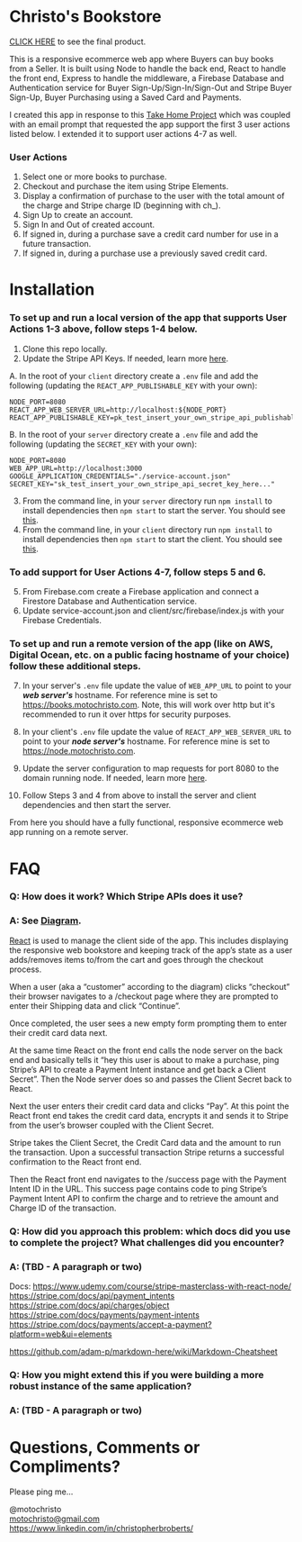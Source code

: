 # Christo's Bookstore

<a href="https://books.motochristo.com">CLICK HERE</a> to see the final product.

This is a responsive ecommerce web app where Buyers can buy books from a Seller. It is built using Node to handle the back end, React to handle the front end, Express to handle the middleware, a Firebase Database and Authentication service for Buyer Sign-Up/Sign-In/Sign-Out and Stripe Buyer Sign-Up, Buyer Purchasing using a Saved Card and Payments.  

I created this app in response to this <a href="https://github.com/mattmitchell6/sa-takehome-project-node">Take Home Project<a/> which was coupled with an email prompt that requested the app support the first 3 user actions listed below. I extended it to support user actions 4-7 as well.

### User Actions
1. Select one or more books to purchase.
2. Checkout and purchase the item using Stripe Elements.
3. Display a confirmation of purchase to the user with the total amount of the charge and Stripe charge ID (beginning with ch_).
4. Sign Up to create an account.
5. Sign In and Out of created account.
6. If signed in, during a purchase save a credit card number for use in a future transaction.
7. If signed in, during a purchase use a previously saved credit card.

# Installation
  
### To set up and run a local version of the app that supports User Actions 1-3 above, follow steps 1-4 below.

1. Clone this repo locally.
2. Update the Stripe API Keys.  If needed, learn more <a href="https://bit.ly/2V2NAgQ">here</a>.

A. In the root of your `client` directory create a `.env` file and add the following (updating the `REACT_APP_PUBLISHABLE_KEY` with your own): 
```
NODE_PORT=8080
REACT_APP_WEB_SERVER_URL=http://localhost:${NODE_PORT}
REACT_APP_PUBLISHABLE_KEY=pk_test_insert_your_own_stripe_api_publishable_key_here...
```
B. In the root of your `server` directory create a `.env` file and add the following (updating the `SECRET_KEY` with your own): 
```
NODE_PORT=8080
WEB_APP_URL=http://localhost:3000
GOOGLE_APPLICATION_CREDENTIALS="./service-account.json"
SECRET_KEY="sk_test_insert_your_own_stripe_api_secret_key_here..."
```
3. From the command line, in your `server` directory run `npm install` to install dependencies then `npm start` to start the server. You should see <a href="https://bit.ly/36KeUTY">this</a>.
4. From the command line, in your `client` directory run `npm install` to install dependencies then `npm start` to start the client. You should see <a href="https://bit.ly/3kDjbk0">this</a>.

### To add support for User Actions 4-7, follow steps 5 and 6.

5. From Firebase.com create a Firebase application and connect a Firestore Database and Authentication service.
6. Update service-account.json and client/src/firebase/index.js with your Firebase Credentials.

### To set up and run a remote version of the app (like on AWS, Digital Ocean, etc. on a public facing hostname of your choice) follow these additional steps.

7. In your server's `.env` file update the value of `WEB_APP_URL` to point to your <i><b>web server's</b></i> hostname.  For reference mine is set to https://books.motochristo.com. Note, this will work over http but it's recommended to run it over https for security purposes.

8. In your client's `.env` file update the value of `REACT_APP_WEB_SERVER_URL` to point to your <i><b>node server's</b></i> hostname.  For reference mine is set to https://node.motochristo.com.

9. Update the server configuration to map requests for port 8080 to the domain running node.  If needed, learn more <a href="https://www.twilio.com/blog/react-app-with-node-js-server-proxy">here</a>.

10. Follow Steps 3 and 4 from above to install the server and client dependencies and then start the server.

From here you should have a fully functional, responsive ecommerce web app running on a remote server.

# FAQ

### Q: How does it work? Which Stripe APIs does it use? <br />
### A: See <a href=”https://bit.ly/3Bo2oHN”>Diagram</a>.

<a href=”https://reactjs.org/”>React</a> is used to manage the client side of the app. This includes displaying the responsive web bookstore and keeping track of the app’s state as a user adds/removes items to/from the cart and goes through the checkout process.

When a user (aka a “customer” according to the diagram) clicks “checkout” their browser navigates to a /checkout page where they are prompted to enter their Shipping data and click “Continue”.

Once completed, the user sees a new empty form prompting them to enter their credit card data next.

At the same time React on the front end calls the node server on the back end and basically tells it “hey this user is about to make a purchase, ping Stripe’s API to create a Payment Intent instance and get back a Client Secret”.  Then the Node server does so and passes the Client Secret back to React.

Next the user enters their credit card data and clicks “Pay”.  At this point the React front end takes the credit card data, encrypts it and sends it to Stripe from the user’s browser coupled with the Client Secret.

Stripe takes the Client Secret, the Credit Card data and the amount to run the transaction.  Upon a successful transaction Stripe returns a successful confirmation to the React front end.  

Then the React front end navigates to the /success page with the Payment Intent ID in the URL.  This success page contains code to ping Stripe’s Payment Intent API to confirm the charge and to retrieve the amount and Charge ID of the transaction.

### Q: How did you approach this problem: which docs did you use to complete the project? What challenges did you encounter? <br />
### A: (TBD - A paragraph or two)

Docs:
https://www.udemy.com/course/stripe-masterclass-with-react-node/
https://stripe.com/docs/api/payment_intents
https://stripe.com/docs/api/charges/object
https://stripe.com/docs/payments/payment-intents
https://stripe.com/docs/payments/accept-a-payment?platform=web&ui=elements

https://github.com/adam-p/markdown-here/wiki/Markdown-Cheatsheet

### Q: How you might extend this if you were building a more robust instance of the same application? <br />
### A: (TBD - A paragraph or two)

# Questions, Comments or Compliments?

Please ping me...

@motochristo <br />
motochristo@gmail.com <br />
https://www.linkedin.com/in/christopherbroberts/

